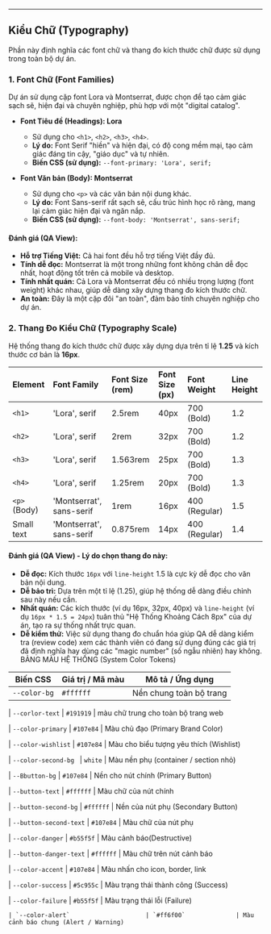 ﻿---

## Kiểu Chữ (Typography)

Phần này định nghĩa các font chữ và thang đo kích thước chữ được sử dụng trong toàn bộ dự án.

### 1. Font Chữ (Font Families)

Dự án sử dụng cặp font Lora và Montserrat, được chọn để tạo cảm giác sạch sẽ, hiện đại và chuyên nghiệp, phù hợp với một "digital catalog".

* **Font Tiêu đề (Headings): Lora**
    * Sử dụng cho `<h1>`, `<h2>`, `<h3>`, `<h4>`.
    * **Lý do:** Font Serif "hiền" và hiện đại, có độ cong mềm mại, tạo cảm giác đáng tin cậy, "giáo dục" và tự nhiên.
    * **Biến CSS (sử dụng):** `--font-primary: 'Lora', serif;`

* **Font Văn bản (Body): Montserrat**
    * Sử dụng cho `<p>` và các văn bản nội dung khác.
    * **Lý do:** Font Sans-serif rất sạch sẽ, cấu trúc hình học rõ ràng, mang lại cảm giác hiện đại và ngăn nắp.
    * **Biến CSS (sử dụng):** `--font-body: 'Montserrat', sans-serif;`

#### Đánh giá (QA View):

* **Hỗ trợ Tiếng Việt:** Cả hai font đều hỗ trợ tiếng Việt đầy đủ.
* **Tính dễ đọc:** Montserrat là một trong những font không chân dễ đọc nhất, hoạt động tốt trên cả mobile và desktop.
* **Tính nhất quán:** Cả Lora và Montserrat đều có nhiều trọng lượng (font weight) khác nhau, giúp dễ dàng xây dựng thang đo kích thước chữ.
* **An toàn:** Đây là một cặp đôi "an toàn", đảm bảo tính chuyên nghiệp cho dự án.

### 2. Thang Đo Kiểu Chữ (Typography Scale)

Hệ thống thang đo kích thước chữ được xây dựng dựa trên tỉ lệ **1.25** và kích thước cơ bản là **16px**.

| Element | Font Family | Font Size (rem) | Font Size (px) | Font Weight | Line Height |
| :--- | :--- | :--- | :--- | :--- | :--- |
| `<h1>` | 'Lora', serif | 2.5rem | 40px | 700 (Bold) | 1.2 |
| `<h2>` | 'Lora', serif | 2rem | 32px | 700 (Bold) | 1.2 |
| `<h3>` | 'Lora', serif | 1.563rem | 25px | 700 (Bold) | 1.3 |
| `<h4>` | 'Lora', serif | 1.25rem | 20px | 700 (Bold) | 1.3 |
| `<p>` (Body) | 'Montserrat', sans-serif | 1rem | 16px | 400 (Regular) | 1.5 |
| Small text | 'Montserrat', sans-serif | 0.875rem | 14px | 400 (Regular) | 1.4 |

#### Đánh giá (QA View) - Lý do chọn thang đo này:

* **Dễ đọc:** Kích thước `16px` với `line-height` 1.5 là cực kỳ dễ đọc cho văn bản nội dung.
* **Dễ bảo trì:** Dựa trên một tỉ lệ (1.25), giúp hệ thống dễ dàng điều chỉnh sau này nếu cần.
* **Nhất quán:** Các kích thước (ví dụ 16px, 32px, 40px) và `line-height` (ví dụ `16px * 1.5 = 24px`) tuân thủ "Hệ Thống Khoảng Cách 8px" của dự án, tạo ra sự thống nhất trực quan.
* **Dễ kiểm thử:** Việc sử dụng thang đo chuẩn hóa giúp QA dễ dàng kiểm tra (review code) xem các thành viên có đang sử dụng đúng các giá trị đã định nghĩa hay dùng các "magic number" (số ngẫu nhiên) hay không.
BẢNG MÀU HỆ THỐNG (System Color Tokens)

| Biến CSS                            |Giá trị / Mã màu        | Mô tả / Ứng dụng 
|-------------------------------------|------------------------|----------------------------------------
| `--color-bg`                        | `#ffffff`              | Nền chung toàn bộ trang 

| `--corlor-text`                     | `#191919`              | màu chữ trung cho toàn bộ trang web

| `--color-primary`                   | `#107e84`              | Màu chủ đạo (Primary Brand Color) 

| `--color-wishlist`                  | `#107e84`              | Màu cho biểu tượng yêu thích (Wishlist)

| `--color-second-bg `                | `white`                | Màu nền phụ (container / section nhỏ)

| `--Bbutton-bg`                      | `#107e84`              | Nền cho nút chính (Primary Button)

| `--button-text`                     | `#ffffff`              | Màu chữ của nút chính

| `--button-second-bg`                | `#ffffff`              | Nền của nút phụ (Secondary Button) 

| `--button-second-text`              | `#107e84`              | Màu chữ của nút phụ

| `--color-danger`                    | `#b55f5f`              | Màu cảnh báo(Destructive) 

| `--button-danger-text`              | `#ffffff`              | Màu chữ trên nút cảnh báo 

| `--color-accent`                    | `#107e84`              | Màu nhấn cho icon, border, link 

| `--color-success`                   | `#5c955c`              | Màu trạng thái thành công (Success) 

| `--color-failure`                   | `#b55f5f`              | Màu trạng thái lỗi (Failure) 

    | `--color-alert`                     | `#ff6f00`              | Màu cảnh báo chung (Alert / Warning)  